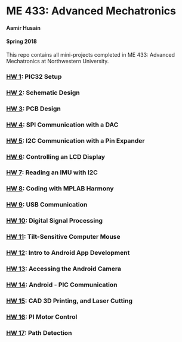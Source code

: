 # ME 433: Advanced Mechatronics
#### Aamir Husain
#### Spring 2018

This repo contains all mini-projects completed in ME 433: Advanced Mechatronics at Northwestern University.

### [HW 1](hw1): PIC32 Setup
### [HW 2](hw2): Schematic Design
### [HW 3](hw3): PCB Design
### [HW 4](hw4): SPI Communication with a DAC
### [HW 5](hw5): I2C Communication with a Pin Expander
### [HW 6](hw6): Controlling an LCD Display
### [HW 7](hw7): Reading an IMU with I2C
### [HW 8](hw8): Coding with MPLAB Harmony
### [HW 9](hw9): USB Communication
### [HW 10](hw10): Digital Signal Processing
### [HW 11](hw11): Tilt-Sensitive Computer Mouse
### [HW 12](hw12): Intro to Android App Development
### [HW 13](hw13): Accessing the Android Camera
### [HW 14](hw14): Android - PIC Communication
### [HW 15](hw15): CAD 3D Printing, and Laser Cutting
### [HW 16](hw16): PI Motor Control
### [HW 17](hw17): Path Detection
